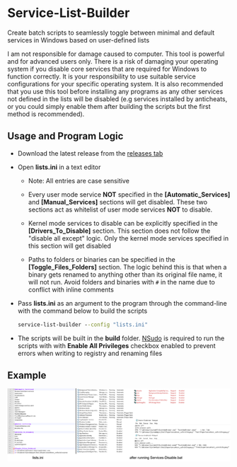 # Service-List-Builder

Create batch scripts to seamlessly toggle between minimal and default services in Windows based on user-defined lists

I am not responsible for damage caused to computer. This tool is powerful and for advanced users only. There is a risk of damaging your operating system if you disable core services that are required for Windows to function correctly. It is your responsibility to use suitable service configurations for your specific operating system. It is also recommended that you use this tool before installing any programs as any other services not defined in the lists will be disabled (e.g services installed by anticheats, or you could simply enable them after building the scripts but the first method is recommended).

## Usage and Program Logic

- Download the latest release from the [releases tab](https://github.com/amitxv/Service-List-Builder/releases)

- Open **lists.ini** in a text editor

    - Note: All entries are case sensitive

    - Every user mode service **NOT** specified in the **[Automatic_Services]** and **[Manual_Services]** sections will get disabled. These two sections act as whitelist of user mode services **NOT** to disable.

    - Kernel mode services to disable can be explicitly specified in the **[Drivers_To_Disable]** section. This section does not follow the "disable all except" logic. Only the kernel mode services specified in this section will get disabled

    - Paths to folders or binaries can be specified in the **[Toggle_Files_Folders]** section. The logic behind this is that when a binary gets renamed to anything other than its original file name, it will not run. Avoid folders and binaries with ``#`` in the name due to conflict with inline comments

- Pass **lists.ini** as an argument to the program through the command-line with the command below to build the scripts

  ```bat
  service-list-builder --config "lists.ini"
  ```

- The scripts will be built in the **build** folder. [NSudo](https://github.com/M2Team/NSudo) is required to run the scripts with with **Enable All Privileges** checkbox enabled to prevent errors when writing to registry and renaming files

## Example

<img src="./img/lists.png" width="1000">
